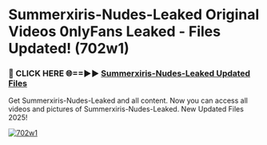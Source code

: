 # Summerxiris-Nudes-Leaked Original Videos 0nlyFans Leaked - Files Updated! (702w1)

<h3>🔴 CLICK HERE 🌐==►► <a href="https://tinyurl.com/4mcuefdz" rel="nofollow">Summerxiris-Nudes-Leaked Updated Files</a></h3>

Get Summerxiris-Nudes-Leaked and all content. Now you can access all videos and pictures of Summerxiris-Nudes-Leaked. New Updated Files 2025!

[![702w1](https://i.imgur.com/StAQSOY.gif)](https://tinyurl.com/4mcuefdz)
